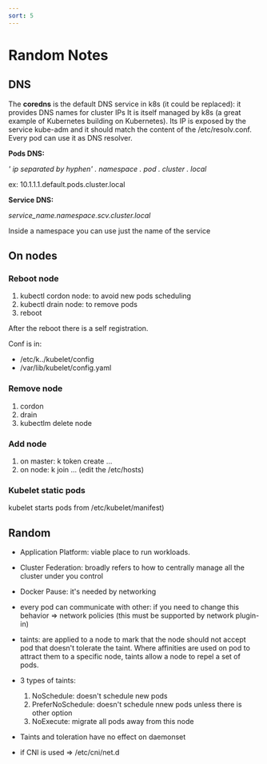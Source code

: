 ```yaml
---
sort: 5
---
```


# Random Notes


## DNS

The **coredns** is the default DNS service in k8s (it could be replaced): it provides DNS names for cluster IPs
It is itself managed by k8s (a great example of Kubernetes building on Kubernetes).
Its IP is exposed by the service kube-adm and it should match the content of the /etc/resolv.conf. Every pod can use it as DNS resolver.



**Pods DNS:**

*' ip separated by hyphen' . namespace . pod . cluster . local*

ex: 10.1.1.1.default.pods.cluster.local

**Service DNS:**

*service_name.namespace.scv.cluster.local*

Inside a namespace you can use just the name of the service

## On nodes

### Reboot node

1. kubectl cordon node: to avoid new pods scheduling
2. kubectl drain node: to remove pods
3. reboot

After the reboot there is a self registration.

Conf is in:

- /etc/k../kubelet/config
- /var/lib/kubelet/config.yaml

### Remove node

1. cordon
2. drain
3. kubectlm delete node

### Add node

1. on master: k token create ...
2. on node: k join ...  (edit the /etc/hosts)

### Kubelet static pods

kubelet starts pods from /etc/kubelet/manifest)

## Random

- Application Platform: viable place to run workloads.
- Cluster Federation: broadly refers to how to centrally manage all the cluster under you control
- Docker Pause: it's needed by networking
- every pod can communicate with other: if you need to change this behavior => network policies (this must be supported by network plugin-in)
- taints: are applied to a node to mark that the node should not accept pod that doesn't tolerate the taint. Where affinities are used on pod to attract them to a specific node, taints allow a node to repel a set of pods.
- 3 types of taints:
  1. NoSchedule: doesn't schedule new pods
  2. PreferNoSchedule: doesn't schedule nnew pods unless there is other option
  3. NoExecute: migrate all pods away from this node

- Taints and toleration have no effect on daemonset

- if CNI is used => /etc/cni/net.d

